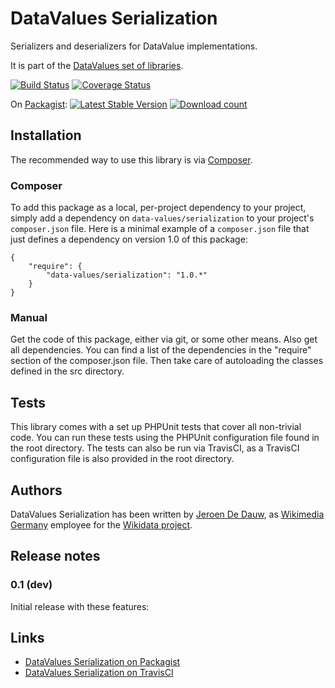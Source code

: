 # DataValues Serialization

Serializers and deserializers for DataValue implementations.

It is part of the [DataValues set of libraries](https://github.com/DataValues).

[![Build Status](https://secure.travis-ci.org/DataValues/Serialization.png?branch=master)](http://travis-ci.org/DataValues/Serialization)
[![Coverage Status](https://coveralls.io/repos/DataValues/Serialization/badge.png)](https://coveralls.io/r/DataValues/Serialization)

On [Packagist](https://packagist.org/packages/data-values/serialization):
[![Latest Stable Version](https://poser.pugx.org/data-values/serialization/version.png)](https://packagist.org/packages/data-values/serialization)
[![Download count](https://poser.pugx.org/data-values/serialization/d/total.png)](https://packagist.org/packages/data-values/serialization)

## Installation

The recommended way to use this library is via [Composer](http://getcomposer.org/).

### Composer

To add this package as a local, per-project dependency to your project, simply add a
dependency on `data-values/serialization` to your project's `composer.json` file.
Here is a minimal example of a `composer.json` file that just defines a dependency on
version 1.0 of this package:

    {
        "require": {
            "data-values/serialization": "1.0.*"
        }
    }

### Manual

Get the code of this package, either via git, or some other means. Also get all dependencies.
You can find a list of the dependencies in the "require" section of the composer.json file.
Then take care of autoloading the classes defined in the src directory.

## Tests

This library comes with a set up PHPUnit tests that cover all non-trivial code. You can run these
tests using the PHPUnit configuration file found in the root directory. The tests can also be run
via TravisCI, as a TravisCI configuration file is also provided in the root directory.

## Authors

DataValues Serialization has been written by [Jeroen De Dauw](https://github.com/JeroenDeDauw),
as [Wikimedia Germany](https://wikimedia.de) employee for the [Wikidata project](https://wikidata.org/).

## Release notes

### 0.1 (dev)

Initial release with these features:



## Links

* [DataValues Serialization on Packagist](https://packagist.org/packages/data-values/serialization)
* [DataValues Serialization on TravisCI](https://travis-ci.org/DataValues/Serialization)
